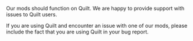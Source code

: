 Our mods should function on Quilt. We are happy to provide support with issues to Quilt users.

If you are using Quilt and encounter an issue with one of our mods, please include the fact that you are using Quilt in your bug report.